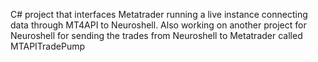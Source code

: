 C# project that interfaces Metatrader running a live instance connecting data through MT4API to Neuroshell.  Also working on another project for Neuroshell for sending the trades from Neuroshell to Metatrader called MTAPITradePump  
